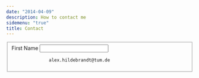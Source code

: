 ```yaml
---
date: "2014-04-09"
description: How to contact me
sidemenu: "true"
title: Contact
---
```


<form class="pure-form pure-form-stacked">
  <fieldset>
    <div class="pure-g">
      <div class="pure-u-1 pure-u-md-1-3">
        <label for="first-name">First Name</label>
        <input id="first-name" class="pure-u-23-24" type="text">
      </div> 
      
                  alex.hildebrandt@tum.de

  </fieldset>
</form>
